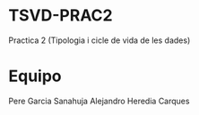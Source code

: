 # TSVD-PRAC2
Practica 2 (Tipologia i cicle de vida de les dades)

# Equipo
Pere Garcia Sanahuja
Alejandro Heredia Carques
